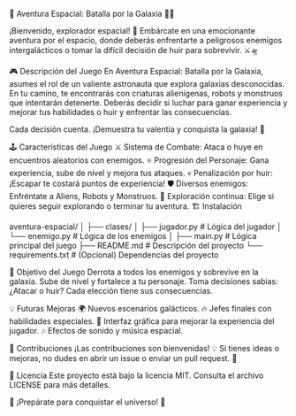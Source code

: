 🚀 Aventura Espacial: Batalla por la Galaxia 👾🌌

¡Bienvenido, explorador espacial! 🌠
Embárcate en una emocionante aventura por el espacio, donde deberás enfrentarte a peligrosos enemigos intergalácticos o tomar la difícil decisión de huir para sobrevivir. ⚔️🛸

🎮 Descripción del Juego
En Aventura Espacial: Batalla por la Galaxia, asumes el rol de un valiente astronauta que explora galaxias desconocidas. En tu camino, te encontrarás con criaturas alienígenas, robots y monstruos que intentarán detenerte. Deberás decidir si luchar para ganar experiencia y mejorar tus habilidades o huir y enfrentar las consecuencias.

Cada decisión cuenta. ¡Demuestra tu valentía y conquista la galaxia! 🌌

🕹️ Características del Juego
⚔️ Sistema de Combate: Ataca o huye en encuentros aleatorios con enemigos.
⭐ Progresión del Personaje: Gana experiencia, sube de nivel y mejora tus ataques.
💀 Penalización por huir: ¡Escapar te costará puntos de experiencia!
🛡️ Diversos enemigos: Enfréntate a Aliens, Robots y Monstruos.
🚀 Exploración continua: Elige si quieres seguir explorando o terminar tu aventura.
🏗️ Instalación

aventura-espacial/
│
├── clases/
│   ├── jugador.py      # Lógica del jugador
│   └── enemigo.py      # Lógica de los enemigos
│
├── main.py             # Lógica principal del juego
├── README.md           # Descripción del proyecto
└── requirements.txt    # (Opcional) Dependencias del proyecto

🎯 Objetivo del Juego
Derrota a todos los enemigos y sobrevive en la galaxia.
Sube de nivel y fortalece a tu personaje.
Toma decisiones sabias: ¿Atacar o huir? Cada elección tiene sus consecuencias.

💡 Futuras Mejoras
🌍 Nuevos escenarios galácticos.
🔥 Jefes finales con habilidades especiales.
🎨 Interfaz gráfica para mejorar la experiencia del jugador.
🎶 Efectos de sonido y música espacial.

🤝 Contribuciones
¡Las contribuciones son bienvenidas! 💡
Si tienes ideas o mejoras, no dudes en abrir un issue o enviar un pull request. 🚀

📜 Licencia
Este proyecto está bajo la licencia MIT. Consulta el archivo LICENSE para más detalles.

🌌 ¡Prepárate para conquistar el universo! 🌟

